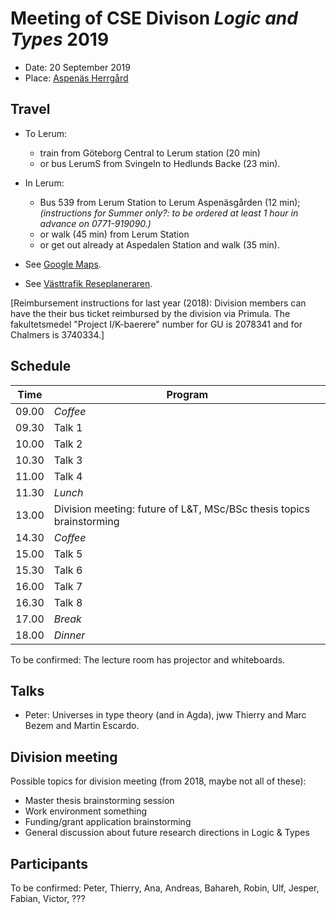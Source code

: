 # Meeting of CSE Divison _Logic and Types_ 2019

- Date: 20 September 2019
- Place: [Aspenäs Herrgård](http://www.aspenasherrgard.se/)

## Travel

- To Lerum:
  * train from Göteborg Central to Lerum station (20 min)
  * or bus LerumS from Svingeln to Hedlunds Backe (23 min).

- In Lerum:
  * Bus 539 from Lerum Station to Lerum Aspenäsgården (12 min);
    _(instructions for Summer only?: to be ordered at least 1 hour in advance on 0771-919090.)_
  * or walk (45 min) from Lerum Station
  * or get out already at Aspedalen Station and walk (35 min).

- See [Google Maps](https://www.google.se/maps).
- See [Västtrafik Reseplaneraren](https://www.vasttrafik.se/reseplanering/reseplaneraren/).

[Reimbursement instructions for last year (2018):
Division members can have the their bus ticket reimbursed by the division via Primula.
The fakultetsmedel "Project I/K-baerere" number for GU is 2078341 and for Chalmers is 3740334.]


## Schedule

| Time | Program |
|---|---|
| 09.00 | _Coffee_
| 09.30 | Talk 1
| 10.00 | Talk 2
| 10.30 | Talk 3
| 11.00 | Talk 4
| 11.30 | _Lunch_
| 13.00 | Division meeting: future of L&T, MSc/BSc thesis topics brainstorming
| 14.30 | _Coffee_
| 15.00 | Talk 5
| 15.30 | Talk 6
| 16.00 | Talk 7
| 16.30 | Talk 8
| 17.00 | _Break_
| 18.00 | _Dinner_

To be confirmed: The lecture room has projector and whiteboards.

## Talks

- Peter: Universes in type theory (and in Agda), jww Thierry and Marc Bezem and Martin Escardo.

## Division meeting

Possible topics for division meeting (from 2018, maybe not all of these):

- Master thesis brainstorming session
- Work environment something
- Funding/grant application brainstorming
- General discussion about future research directions in Logic & Types

## Participants

To be confirmed: Peter, Thierry, Ana, Andreas, Bahareh, Robin, Ulf, Jesper, Fabian, Victor, ???
